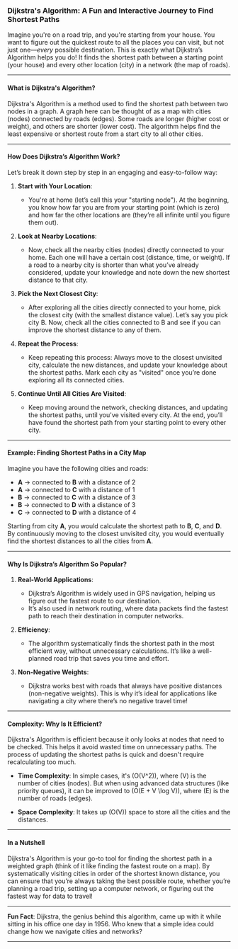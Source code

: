 ### **Dijkstra's Algorithm: A Fun and Interactive Journey to Find Shortest Paths**

Imagine you're on a road trip, and you're starting from your house. You want to figure out the quickest route to all the places you can visit, but not just one—*every* possible destination. This is exactly what Dijkstra’s Algorithm helps you do! It finds the shortest path between a starting point (your house) and every other location (city) in a network (the map of roads).

---

#### **What is Dijkstra's Algorithm?**

Dijkstra's Algorithm is a method used to find the shortest path between two nodes in a graph. A graph here can be thought of as a map with cities (nodes) connected by roads (edges). Some roads are longer (higher cost or weight), and others are shorter (lower cost). The algorithm helps find the least expensive or shortest route from a start city to all other cities.

---

#### **How Does Dijkstra’s Algorithm Work?**

Let’s break it down step by step in an engaging and easy-to-follow way:

1. **Start with Your Location**:
   - You're at home (let’s call this your "starting node"). At the beginning, you know how far you are from your starting point (which is zero) and how far the other locations are (they’re all infinite until you figure them out).

2. **Look at Nearby Locations**:
   - Now, check all the nearby cities (nodes) directly connected to your home. Each one will have a certain cost (distance, time, or weight). If a road to a nearby city is shorter than what you’ve already considered, update your knowledge and note down the new shortest distance to that city.

3. **Pick the Next Closest City**:
   - After exploring all the cities directly connected to your home, pick the closest city (with the smallest distance value). Let’s say you pick city B. Now, check all the cities connected to B and see if you can improve the shortest distance to any of them.

4. **Repeat the Process**:
   - Keep repeating this process: Always move to the closest unvisited city, calculate the new distances, and update your knowledge about the shortest paths. Mark each city as "visited" once you’re done exploring all its connected cities.

5. **Continue Until All Cities Are Visited**:
   - Keep moving around the network, checking distances, and updating the shortest paths, until you've visited every city. At the end, you’ll have found the shortest path from your starting point to every other city.

---

#### **Example: Finding Shortest Paths in a City Map**

Imagine you have the following cities and roads:

- **A** → connected to **B** with a distance of 2
- **A** → connected to **C** with a distance of 1
- **B** → connected to **C** with a distance of 3
- **B** → connected to **D** with a distance of 3
- **C** → connected to **D** with a distance of 4

Starting from city **A**, you would calculate the shortest path to **B**, **C**, and **D**. By continuously moving to the closest unvisited city, you would eventually find the shortest distances to all the cities from **A**.

---

#### **Why Is Dijkstra’s Algorithm So Popular?**

1. **Real-World Applications**:
   - Dijkstra’s Algorithm is widely used in GPS navigation, helping us figure out the fastest route to our destination.
   - It’s also used in network routing, where data packets find the fastest path to reach their destination in computer networks.

2. **Efficiency**:
   - The algorithm systematically finds the shortest path in the most efficient way, without unnecessary calculations. It’s like a well-planned road trip that saves you time and effort.

3. **Non-Negative Weights**:
   - Dijkstra works best with roads that always have positive distances (non-negative weights). This is why it’s ideal for applications like navigating a city where there’s no negative travel time!

---

#### **Complexity: Why Is It Efficient?**

Dijkstra's Algorithm is efficient because it only looks at nodes that need to be checked. This helps it avoid wasted time on unnecessary paths. The process of updating the shortest paths is quick and doesn't require recalculating too much.

- **Time Complexity**: In simple cases, it's \(O(V^2)\), where \(V\) is the number of cities (nodes). But when using advanced data structures (like priority queues), it can be improved to \(O(E + V \log V)\), where \(E\) is the number of roads (edges).
  
- **Space Complexity**: It takes up \(O(V)\) space to store all the cities and the distances.

---

#### **In a Nutshell**

Dijkstra's Algorithm is your go-to tool for finding the shortest path in a weighted graph (think of it like finding the fastest route on a map). By systematically visiting cities in order of the shortest known distance, you can ensure that you’re always taking the best possible route, whether you’re planning a road trip, setting up a computer network, or figuring out the fastest way for data to travel!

---

**Fun Fact**: Dijkstra, the genius behind this algorithm, came up with it while sitting in his office one day in 1956. Who knew that a simple idea could change how we navigate cities and networks?

---
